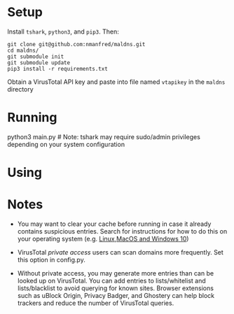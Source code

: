 # Setup

Install `tshark`, `python3`, and `pip3`. Then:

```
git clone git@github.com:nmanfred/maldns.git
cd maldns/
git submodule init
git submodule update
pip3 install -r requirements.txt
```

Obtain a VirusTotal API key and paste into file named `vtapikey` in the `maldns` directory

# Running

python3 main.py # Note: tshark may require sudo/admin privileges depending on your system configuration

# Using


# Notes

* You may want to clear your cache before running in case it already contains suspicious entries.
Search for instructions for how to do this on your operating system (e.g. [Linux](https://beebom.com/how-flush-dns-cache-linux/),[MacOS and Windows 10](https://phoenixnap.com/kb/how-to-flush-dns-cache))

* VirusTotal *private access* users can scan domains more frequently. Set this option in config.py.

* Without private access, you may generate more entries than can be looked up on VirusTotal. You can add entries to lists/whitelist and lists/blacklist to avoid querying for known sites. Browser extensions such as uBlock Origin, Privacy Badger, and Ghostery can help block trackers and reduce the number of VirusTotal queries.
